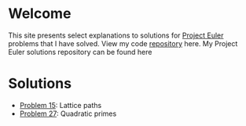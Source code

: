 # Welcome
This site presents select explanations to solutions for [Project Euler](https://projecteuler.net/) problems that I have solved.  View my code [repository](https://github.com/retiman/project-euler) here.
My Project Euler solutions repository can be found here

# Solutions
- [Problem 15](/project-euler/problem-15): Lattice paths
- [Problem 27](/project-euler/problem-27): Quadratic primes
